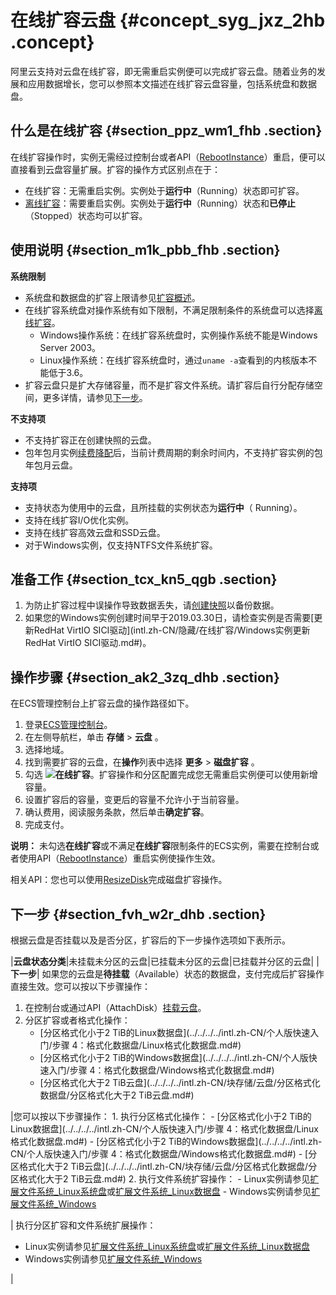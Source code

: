 # 在线扩容云盘 {#concept_syg_jxz_2hb .concept}

阿里云支持对云盘在线扩容，即无需重启实例便可以完成扩容云盘。随着业务的发展和应用数据增长，您可以参照本文描述在线扩容云盘容量，包括系统盘和数据盘。

## 什么是在线扩容 {#section_ppz_wm1_fhb .section}

在线扩容操作时，实例无需经过控制台或者API（[RebootInstance](../../../../intl.zh-CN/API参考/实例/RebootInstance.md#)）重启，便可以直接看到云盘容量扩展。扩容的操作方式区别点在于：

-   在线扩容：无需重启实例。实例处于**运行中**（Running）状态即可扩容。
-   [离线扩容](../../../../intl.zh-CN/块存储/云盘/扩容云盘/离线扩容云盘.md#)：需要重启实例。实例处于**运行中**（Running）状态和**已停止**（Stopped）状态均可以扩容。

## 使用说明 {#section_m1k_pbb_fhb .section}

**系统限制** 

-   系统盘和数据盘的扩容上限请参见[扩容概述](../../../../intl.zh-CN/块存储/云盘/扩容云盘/扩容概述.md#)。
-   在线扩容系统盘对操作系统有如下限制，不满足限制条件的系统盘可以选择[离线扩容](../../../../intl.zh-CN/块存储/云盘/扩容云盘/离线扩容云盘.md#)。
    -   Windows操作系统：在线扩容系统盘时，实例操作系统不能是Windows Server 2003。
    -   Linux操作系统：在线扩容系统盘时，通过`uname -a`查看到的内核版本不能低于3.6。
-   扩容云盘只是扩大存储容量，而不是扩容文件系统。请扩容后自行分配存储空间，更多详情，请参见[下一步](#)。

**不支持项** 

-   不支持扩容正在创建快照的云盘。
-   包年包月实例[续费降配](../../../../intl.zh-CN/产品定价/续费实例/续费降配.md#)后，当前计费周期的剩余时间内，不支持扩容实例的包年包月云盘。

**支持项** 

-   支持状态为使用中的云盘，且所挂载的实例状态为**运行中**（ Running）。
-   支持在线扩容I/O优化实例。
-   支持在线扩容高效云盘和SSD云盘。
-   对于Windows实例，仅支持NTFS文件系统扩容。

## 准备工作 {#section_tcx_kn5_qgb .section}

1.  为防止扩容过程中误操作导致数据丢失，请[创建快照](intl.zh-CN/快照/使用快照/创建快照.md#)以备份数据。
2.  如果您的Windows实例创建时间早于2019.03.30日，请检查实例是否需要[更新RedHat VirtIO SICI驱动](intl.zh-CN/隐藏/在线扩容/Windows实例更新RedHat VirtIO SICI驱动.md#)。

## 操作步骤 {#section_ak2_3zq_dhb .section}

在ECS管理控制台上扩容云盘的操作路径如下。

1.  登录[ECS管理控制台](https://ecs.console.aliyun.com/)。
2.  在左侧导航栏，单击 **存储** \> **云盘** 。
3.  选择地域。
4.  找到需要扩容的云盘，在**操作**列表中选择 **更多** \> **磁盘扩容** 。
5.  勾选 ![](http://static-aliyun-doc.oss-cn-hangzhou.aliyuncs.com/assets/img/145922/155710719041189_zh-CN.png)**在线扩容**。扩容操作和分区配置完成您无需重启实例便可以使用新增容量。
6.  设置扩容后的容量，变更后的容量不允许小于当前容量。
7.  确认费用，阅读服务条款，然后单击**确定扩容**。
8.  完成支付。

**说明：** 未勾选**在线扩容**或不满足**在线扩容**限制条件的ECS实例，需要在控制台或者使用API（[RebootInstance](../../../../intl.zh-CN/API参考/实例/RebootInstance.md#)）重启实例使操作生效。

相关API：您也可以使用[ResizeDisk](../../../../intl.zh-CN/API参考/磁盘/ResizeDisk.md#)完成磁盘扩容操作。

## 下一步 {#section_fvh_w2r_dhb .section}

根据云盘是否挂载以及是否分区，扩容后的下一步操作选项如下表所示。

|**云盘状态分类**|未挂载未分区的云盘|已挂载未分区的云盘|已挂载并分区的云盘|
|**下一步**| 如果您的云盘是**待挂载**（Available）状态的数据盘，支付完成后扩容操作直接生效。您可以按以下步骤操作：

 1.  在控制台或通过API（AttachDisk）[挂载云盘](../../../../intl.zh-CN/块存储/云盘/挂载云盘.md#)。
2.  分区扩容或者格式化操作：
    -   [分区格式化小于2 TiB的Linux数据盘](../../../../intl.zh-CN/个人版快速入门/步骤 4：格式化数据盘/Linux格式化数据盘.md#)
    -   [分区格式化小于2 TiB的Windows数据盘](../../../../intl.zh-CN/个人版快速入门/步骤 4：格式化数据盘/Windows格式化数据盘.md#)
    -   [分区格式化大于2 TiB云盘](../../../../intl.zh-CN/块存储/云盘/分区格式化数据盘/分区格式化大于2 TiB云盘.md#)

 |您可以按以下步骤操作： 1.  执行分区格式化操作：
    -   [分区格式化小于2 TiB的Linux数据盘](../../../../intl.zh-CN/个人版快速入门/步骤 4：格式化数据盘/Linux格式化数据盘.md#)
    -   [分区格式化小于2 TiB的Windows数据盘](../../../../intl.zh-CN/个人版快速入门/步骤 4：格式化数据盘/Windows格式化数据盘.md#)
    -   [分区格式化大于2 TiB云盘](../../../../intl.zh-CN/块存储/云盘/分区格式化数据盘/分区格式化大于2 TiB云盘.md#)
2.  执行文件系统扩容操作：
    -   Linux实例请参见[扩展文件系统\_Linux系统盘](intl.zh-CN/隐藏/在线扩容/扩展文件系统_Linux系统盘.md#)或[扩展文件系统\_Linux数据盘](intl.zh-CN/隐藏/在线扩容/扩展文件系统_Linux数据盘.md#)
    -   Windows实例请参见[扩展文件系统\_Windows](intl.zh-CN/隐藏/在线扩容/扩展文件系统_Windows.md#)

 | 执行分区扩容和文件系统扩展操作：

 -   Linux实例请参见[扩展文件系统\_Linux系统盘](intl.zh-CN/隐藏/在线扩容/扩展文件系统_Linux系统盘.md#)或[扩展文件系统\_Linux数据盘](intl.zh-CN/隐藏/在线扩容/扩展文件系统_Linux数据盘.md#)
-   Windows实例请参见[扩展文件系统\_Windows](intl.zh-CN/隐藏/在线扩容/扩展文件系统_Windows.md#)

 |

